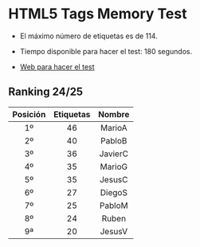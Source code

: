 # HTML5 Tags Memory Test

- El máximo número de etiquetas es de 114.

- Tiempo disponible para hacer el test: 180 segundos.

- [Web para hacer el test](https://codepen.io/plfstr/full/zYqQeRw)

## Ranking 24/25

| Posición  | Etiquetas   |  Nombre    |
|:----------:|:-----------:|:----------:|
| 1º        | 46          | MarioA     |
| 2º        | 40          | PabloB     |
| 3º        | 36          | JavierC    |
| 4º        | 35          | MarioG     |
| 5º        | 35          | JesusC     |
| 6º        | 27          | DiegoS     |
| 7º        | 25          | PabloM     |
| 8º        | 24          | Ruben      |
| 9ª        | 20          | JesusV     |
